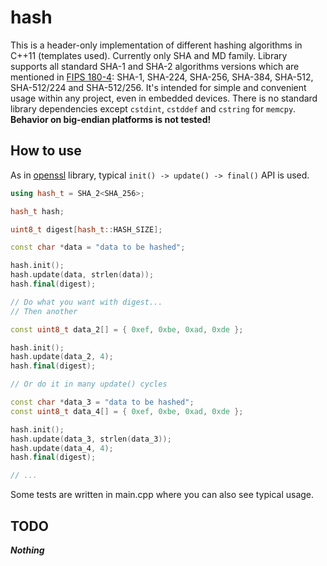 # hash

This is a header-only implementation of different hashing algorithms in C++11 (templates used). Currently
only SHA and MD family. Library supports all standard SHA-1 and SHA-2 algorithms versions which are 
mentioned in [FIPS 180-4][1]: SHA-1, SHA-224, SHA-256, SHA-384, SHA-512, SHA-512/224 and SHA-512/256. 
It's intended for simple and convenient usage within any project, even in embedded devices. There is 
no standard library dependencies except `cstdint`, `cstddef` and `cstring` for `memcpy`.
**Behavior on big-endian platforms is not tested!**

## How to use

As in [openssl][2] library, typical `init() -> update() -> final()` API is used. 

```cpp
using hash_t = SHA_2<SHA_256>;

hash_t hash;

uint8_t digest[hash_t::HASH_SIZE];

const char *data = "data to be hashed";

hash.init();
hash.update(data, strlen(data));
hash.final(digest);

// Do what you want with digest...
// Then another

const uint8_t data_2[] = { 0xef, 0xbe, 0xad, 0xde };

hash.init();
hash.update(data_2, 4);
hash.final(digest);

// Or do it in many update() cycles

const char *data_3 = "data to be hashed";
const uint8_t data_4[] = { 0xef, 0xbe, 0xad, 0xde };

hash.init();
hash.update(data_3, strlen(data_3));
hash.update(data_4, 4);
hash.final(digest);

// ...

```

Some tests are written in main.cpp where you can also see typical usage.

## TODO

**_Nothing_**

[1]: https://nvlpubs.nist.gov/nistpubs/FIPS/NIST.FIPS.180-4.pdf
[2]: https://github.com/openssl/openssl
